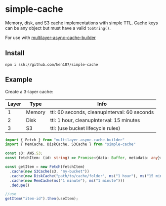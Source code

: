 # simple-cache
Memory, disk, and S3 cache implementations with simple TTL.  Cache keys can be any object but must have a valid `toString()`.

For use with [multilayer-async-cache-builder](https://github.com/ken107/multilayer-async-cache-builder)

## Install
```
npm i ssh://github.com/ken107/simple-cache
```

## Example
Create a 3-layer cache:

Layer | Type   | Info
------|--------|---------------------------------------------
1     | Memory | ttl: 60 seconds, cleanupInterval: 60 seconds
2     | Disk   | ttl: 1 hour, cleanupInterval: 15 minutes
3     | S3     | ttl: (use bucket lifecycle rules)

```typescript
import { Fetch } from "multilayer-async-cache-builder"
import { MemCache, DiskCache, S3Cache } from "simple-cache"

const s3: AWS.S3;
const fetchItem: (id: string) => Promise<{data: Buffer, metadata: any}>;

const getItem = new Fetch(fetchItem)
  .cache(new S3Cache(s3, "my-bucket"))
  .cache(new DiskCache("path/to/cache/folder", ms("1 hour"), ms("15 minutes")))
  .cache(new MemCache(ms("1 minute"), ms("1 minute")))
  .dedupe()

//use
getItem("item-id").then(useItem);
```
